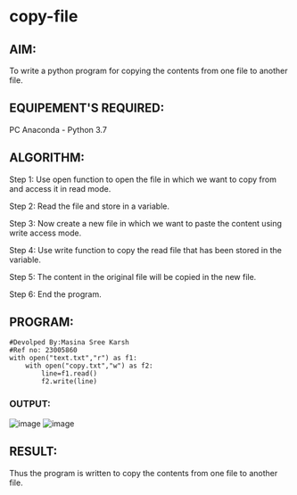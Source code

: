 # copy-file
## AIM:
To write a python program for copying the contents from one file to another file.
## EQUIPEMENT'S REQUIRED: 
PC
Anaconda - Python 3.7
## ALGORITHM: 
Step 1: Use open function to open the file in which we want to copy from and access it in read mode.

Step 2: Read the file and store in a variable.

Step 3: Now create a new file in which we want to paste the content using write access mode.

Step 4: Use write function to copy the read file that has been stored in the variable.

Step 5: The content in the original file will be copied in the new file.

Step 6: End the program.

## PROGRAM:
```
#Devolped By:Masina Sree Karsh
#Ref no: 23005860
with open("text.txt","r") as f1:
    with open("copy.txt","w") as f2:
        line=f1.read()
        f2.write(line)
```
### OUTPUT:
![image](https://github.com/pochireddyp/copy-file/assets/150232043/aee3b26e-34ea-43d1-b1a5-8df791aed0c5)
![image](https://github.com/pochireddyp/copy-file/assets/150232043/9fac1d0b-724c-4544-b1b3-5f947052deee)



## RESULT:
Thus the program is written to copy the contents from one file to another file.
